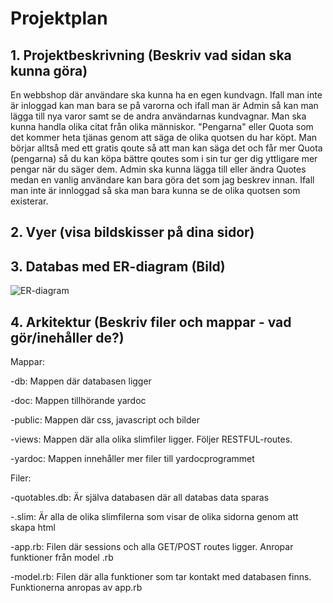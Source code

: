 # Projektplan

## 1. Projektbeskrivning (Beskriv vad sidan ska kunna göra)
En webbshop där användare ska kunna ha en egen kundvagn. Ifall man inte är inloggad kan man bara se på varorna och ifall man är Admin så kan man lägga till nya varor samt se de andra användarnas kundvagnar. Man ska kunna handla olika citat från olika människor. "Pengarna" eller Quota som det kommer heta tjänas genom att säga de olika quotsen du har köpt. Man börjar alltså med ett gratis qoute så att man kan säga det och får mer Quota (pengarna) så du kan köpa bättre qoutes som i sin tur ger dig yttligare mer pengar när du säger dem. Admin ska kunna lägga till eller ändra Quotes medan en vanlig användare kan bara göra det som jag beskrev innan. Ifall man inte är innloggad så ska man bara kunna se de olika quotsen som existerar.
## 2. Vyer (visa bildskisser på dina sidor)
## 3. Databas med ER-diagram (Bild)
![ER-diagram](https://github.com/itggot-Joel-Hilmersson/storprojekt20/blob/master/ER-diagram%20quotable%20Joel%20Hilmersson.PNG)
## 4. Arkitektur (Beskriv filer och mappar - vad gör/inehåller de?)
Mappar:

-db: Mappen där databasen ligger

-doc: Mappen tillhörande yardoc

-public: Mappen där css, javascript och bilder

-views: Mappen där alla olika slimfiler ligger. Följer RESTFUL-routes.

-yardoc: Mappen innehåller mer filer till yardocprogrammet

Filer:

-quotables.db: Är själva databasen där all databas data sparas

-.slim: Är alla de olika slimfilerna som visar de olika sidorna genom att skapa html

-app.rb: Filen där sessions och alla GET/POST routes ligger. Anropar funktioner från model .rb

-model.rb: Filen där alla funktioner som tar kontakt med databasen finns. Funktionerna anropas av app.rb
